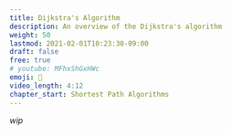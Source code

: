 ```yaml
---
title: Dijkstra's Algorithm
description: An overview of the Dijkstra's algorithm
weight: 50
lastmod: 2021-02-01T10:23:30-09:00
draft: false
free: true
# youtube: MFhxShGxHWc
emoji: 🧭
video_length: 4:12
chapter_start: Shortest Path Algorithms
---
```


_wip_